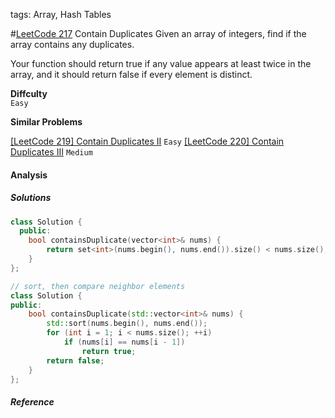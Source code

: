 tags: Array, Hash Tables

#[LeetCode 217] Contain Duplicates
Given an array of integers, find if the array contains any duplicates. 

Your function should return true if any value appears at least twice in the array, and it should return false if every element is distinct.


**Diffculty**  
`Easy`

**Similar Problems**  
 
[[LeetCode 219] Contain Duplicates II]() `Easy`
[[LeetCode 220] Contain Duplicates III]() `Medium`

#### Analysis

##### Solutions

```cpp
class Solution {
  public:
    bool containsDuplicate(vector<int>& nums) {
        return set<int>(nums.begin(), nums.end()).size() < nums.size();
    }
};

// sort, then compare neighbor elements
class Solution {
public:
    bool containsDuplicate(std::vector<int>& nums) {
        std::sort(nums.begin(), nums.end());
        for (int i = 1; i < nums.size(); ++i)
            if (nums[i] == nums[i - 1])
                return true;
        return false;
    }
};
```

##### Reference

[LeetCode 217]:https://leetcode.com/problems/contains-duplicate
